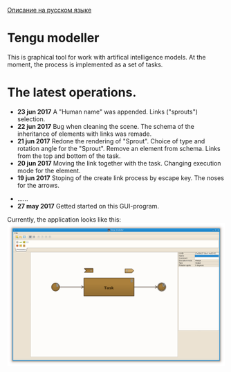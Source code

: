 [Описание на русском языке](README.ru.md)

# Tengu modeller

This is graphical tool for work with artifical intelligence models. At the moment, the process is implemented as a set of tasks.

# The latest operations.

- **23 jun 2017** A "Human name" was appended. Links ("sprouts") selection.
- **22 jun 2017** Bug when cleaning the scene. The schema of the inheritance of elements with links was remade.
- **21 jun 2017** Redone the rendering of "Sprout". Choice of type and rotation angle for the "Sprout". Remove an element
    from schema. Links from the top and bottom of the task.
- **20 jun 2017** Moving the link together with the task. Changing execution mode for the element.
- **19 jun 2017** Stoping of the create link process by escape key. The noses for the arrows.
<!--
- **18 jun 2017** ANDor, ORer elements. Changing of the task name. Remade painting method. Creating a link (not completed).
- **17 jun 2017** A stop process element was drawed. Moving elements on the schema. Drop event on schema. "File" toolbar.
- **16 jun 2017** SchemaView does accept drag events. A start process element was created.
- **14 jun 2017** The interface of the stored object was added.
- **13 jun 2017** Add drag event for library toolbar, began to make a save in the mongo. A fake task was stored into mongoDB.
- **12 jun 2017** Add XPlaneAgent and XPlaneAgentItem as persistent invisible agent to simulation purpose. Add a tool buttons
    for simulation and change execution mode. Background colors for agent's properties. The billet for element's library toolbar.
- **11 jun 2017** Added MVC-bindings with the entity properties. The first properties of "entities" appeared on the screen.
-->
- ......
- **27 may 2017** Getted started on this GUI-program.

Currently, the application looks like this:
![Currently look](pictures/today.png)